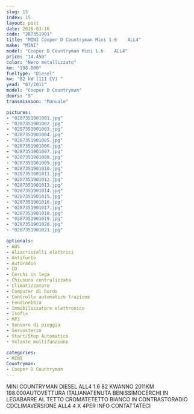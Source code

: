 ```yaml
---
slug: 15
index: 15
layout: post
date: 2016-03-16
code: "287351901"
title: "MINI Cooper D Countryman Mini 1.6    ALL4"
make: "MINI"
model: "Cooper D Countryman Mini 1.6    ALL4"
price: "14.450"
color: "Nero metallizzato"
km: "198.000"
fuelType: "Diesel"
kw: "82 kW (111 CV) "
yead: "07/2011"
model: "Cooper D Countryman"
doors: "5"
transmission: "Manuale"

pictures:
- "0287351901001.jpg"
- "0287351901002.jpg"
- "0287351901003.jpg"
- "0287351901004.jpg"
- "0287351901005.jpg"
- "0287351901006.jpg"
- "0287351901007.jpg"
- "0287351901008.jpg"
- "0287351901009.jpg"
- "0287351901010.jpg"
- "0287351901011.jpg"
- "0287351901012.jpg"
- "0287351901013.jpg"
- "0287351901014.jpg"
- "0287351901015.jpg"
- "0287351901016.jpg"
- "0287351901017.jpg"
- "0287351901018.jpg"
- "0287351901019.jpg"
- "0287351901020.jpg"
- "0287351901021.jpg"

optionals:
- ABS
- Alzacristalli elettrici
- Antifurto
- Autoradio
- CD
- Cerchi in lega
- Chiusura centralizzata
- Climatizzatore
- Computer di bordo
- Controllo automatico trazione
- Fendinebbia
- Immobilizzatore elettronico
- Isofix
- MP3
- Sensore di pioggia
- Servosterzo
- Start/Stop Automatico
- Volante multifunzione

categories:
- MINI
Countryman:
- Cooper D Countryman
---
```

MINI COUNTRYMAN DIESEL ALL4 1.6 82 KWANNO 2011KM 198.000AUTOVETTURA ITALIANATENUTA BENISSIMOCERCHI IN LEGABARRE AL TETTO CROMATETETTO BIANCO IN CONTRASTORADIO CDCLIMAVERSIONE ALL4 4 X 4PER INFO CONTATTATECI
